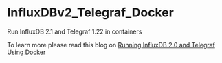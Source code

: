 # InfluxDBv2_Telegraf_Docker
 Run InfluxDB 2.1 and Telegraf 1.22 in containers

 To learn more please read this blog on [Running InfluxDB 2.0 and Telegraf Using Docker](https://www.influxdata.com/blog/running-influxdb-2-0-and-telegraf-using-docker/)